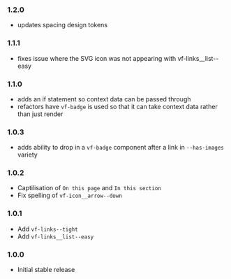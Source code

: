 ### 1.2.0

- updates spacing design tokens

### 1.1.1

- fixes issue where the SVG icon was not appearing with vf-links__list--easy

### 1.1.0

- adds an if statement so context data can be passed through
- refactors have `vf-badge` is used so that it can take context data rather than just render

### 1.0.3

- adds ability to drop in a `vf-badge` component after a link in `--has-images` variety

### 1.0.2

- Captilisation of `On this page` and `In this section`
- Fix spelling of `vf-icon__arrow--down`

### 1.0.1

- Add `vf-links--tight`
- Add `vf-links__list--easy`

### 1.0.0

- Initial stable release
